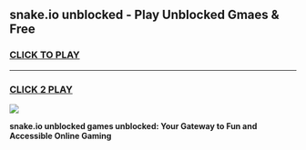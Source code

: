 
## snake.io unblocked - Play Unblocked Gmaes & Free
<h3>
<a href="https://news.freeplayer.one?title=snake.io_unblocked&ref=16F">CLICK TO PLAY</a></h3>
<hr>

<h3>
<a href="https://news.freeplayer.one?title=snake.io_unblocked&ref=16F">CLICK 2 PLAY</a>
  
</h3>

<a href="https://news.freeplayer.one?title=snake.io_unblocked&ref=16F/"><img src="https://clearcache.store/games.png"></a>


**snake.io unblocked games unblocked: Your Gateway to Fun and Accessible Online Gaming**
